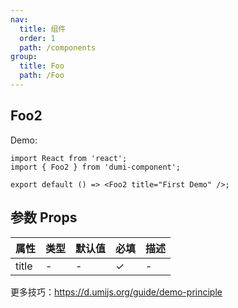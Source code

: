 ```yaml
---
nav:
  title: 组件
  order: 1
  path: /components
group:
  title: Foo
  path: /Foo
---
```


## Foo2

Demo:

```tsx
import React from 'react';
import { Foo2 } from 'dumi-component';

export default () => <Foo2 title="First Demo" />;
```

## 参数 Props

| 属性  | 类型 | 默认值 | 必填 | 描述 |
| ----- | ---- | ------ | ---- | ---- |
| title | -    | -      | ✓    | -    |

更多技巧：https://d.umijs.org/guide/demo-principle
